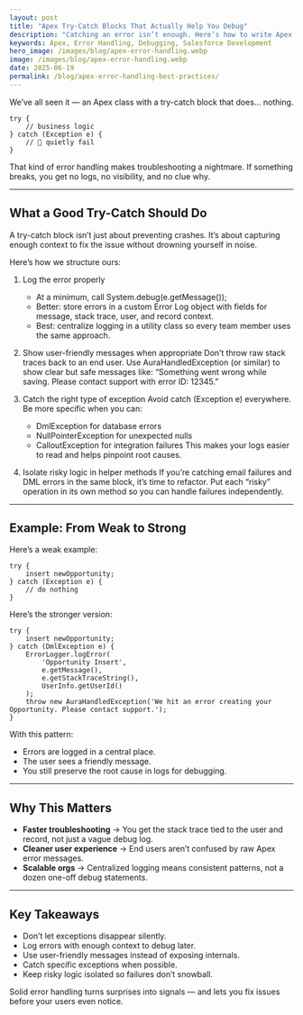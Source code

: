 ```yaml
---
layout: post
title: "Apex Try-Catch Blocks That Actually Help You Debug"
description: "Catching an error isn’t enough. Here’s how to write Apex try-catch blocks that give you real insight when something goes wrong."
keywords: Apex, Error Handling, Debugging, Salesforce Development
hero_image: /images/blog/apex-error-handling.webp
image: /images/blog/apex-error-handling.webp
date: 2025-06-19
permalink: /blog/apex-error-handling-best-practices/
---
```


We’ve all seen it — an Apex class with a try-catch block that does... nothing.

```apex
try {
    // business logic
} catch (Exception e) {
    // 🙈 quietly fail
}
```

That kind of error handling makes troubleshooting a nightmare. If something breaks, you get no logs, no visibility, and no clue why.

---

## What a Good Try-Catch Should Do

A try-catch block isn’t just about preventing crashes. It’s about capturing enough context to fix the issue without drowning yourself in noise.  

Here’s how we structure ours:
1. Log the error properly
    - At a minimum, call System.debug(e.getMessage());
    - Better: store errors in a custom Error Log object with fields for message, stack trace, user, and record context.
    - Best: centralize logging in a utility class so every team member uses the same approach.

2. Show user-friendly messages when appropriate
    Don’t throw raw stack traces back to an end user. Use AuraHandledException (or similar) to show clear but safe messages like:
    “Something went wrong while saving. Please contact support with error ID: 12345.”

3. Catch the right type of exception
    Avoid catch (Exception e) everywhere. Be more specific when you can:
    - DmlException for database errors
    - NullPointerException for unexpected nulls
    - CalloutException for integration failures
    This makes your logs easier to read and helps pinpoint root causes.

4. Isolate risky logic in helper methods
    If you’re catching email failures and DML errors in the same block, it’s time to refactor. Put each “risky” operation in its own method so you can handle failures independently.

---

## Example: From Weak to Strong
Here’s a weak example:

```apex
try {
    insert newOpportunity;
} catch (Exception e) {
    // do nothing
}
```

Here’s the stronger version:

```apex
try {
    insert newOpportunity;
} catch (DmlException e) {
    ErrorLogger.logError(
        'Opportunity Insert',
        e.getMessage(),
        e.getStackTraceString(),
        UserInfo.getUserId()
    );
    throw new AuraHandledException('We hit an error creating your Opportunity. Please contact support.');
}
```

With this pattern:
- Errors are logged in a central place.
- The user sees a friendly message.
- You still preserve the root cause in logs for debugging.

---

## Why This Matters
- **Faster troubleshooting** → You get the stack trace tied to the user and record, not just a vague debug log.
- **Cleaner user experience** → End users aren’t confused by raw Apex error messages.
- **Scalable orgs** → Centralized logging means consistent patterns, not a dozen one-off debug statements.

---

## Key Takeaways
- Don’t let exceptions disappear silently.
- Log errors with enough context to debug later.
- Use user-friendly messages instead of exposing internals.
- Catch specific exceptions when possible.
- Keep risky logic isolated so failures don’t snowball.  

Solid error handling turns surprises into signals — and lets you fix issues before your users even notice.